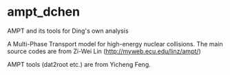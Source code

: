 # ampt_dchen
AMPT and its tools for Ding's own analysis

A Multi-Phase Transport model for high-energy nuclear collisions. The main source codes are from Zi-Wei Lin (http://myweb.ecu.edu/linz/ampt/)

AMPT tools (dat2root etc.) are from Yicheng Feng.
